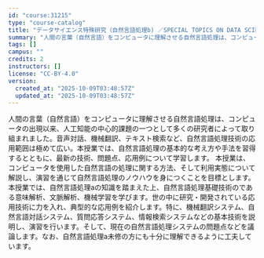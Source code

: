 ```yaml
---
id: "course:31215"
type: "course-catalog"
title: "データサイエンス特殊研究（自然言語処理b) ／SPECIAL TOPICS ON DATA SCIENCE : NATURAL LANGUAGES PROCESSING (B)"
summary: "人間の言葉（自然言語）をコンピュータに理解させる自然言語処理は、コンピュータの出現以来、人工知能の中心的課題の一つとして多くの研究者によって取り組まれました。音声対話、機械翻訳、テキスト検索など、自然言語処理技術の応用範囲は極めて広い。本授…"
tags: []
campus: ""
credits: 2
instructors: []
license: "CC-BY-4.0"
version:
  created_at: "2025-10-09T03:48:57Z"
  updated_at: "2025-10-09T03:48:57Z"
---
```

人間の言葉（自然言語）をコンピュータに理解させる自然言語処理は、コンピュータの出現以来、人工知能の中心的課題の一つとして多くの研究者によって取り組まれました。音声対話、機械翻訳、テキスト検索など、自然言語処理技術の応用範囲は極めて広い。本授業では、自然言語処理の基本的な考え方や手法を習得するとともに、最新の技術、問題点、応用例について学習します。 本授業は、コンピュータを使用した自然言語の処理に関する方法、そして利用実態について解説し、演習を通じて自然言語処理のノウハウを身につくことを目標とします。 本授業では、自然言語処理aの知識を踏まえた上、自然言語処理基礎技術のである意味解析、文脈解析、機械学習を学びます。世の中に研究・開発されている応用技術に力を入れ、典型的な応用例を紹介します。特に、機械翻訳システム、自然言語対話システム、質問応答システム、情報検索システムなどの基本技術を説明し、演習を行います。そして、現在の自然言語処理システムの問題点などを議論します。なお、自然言語処理a未修の方にも十分に理解できるように工夫しています。
